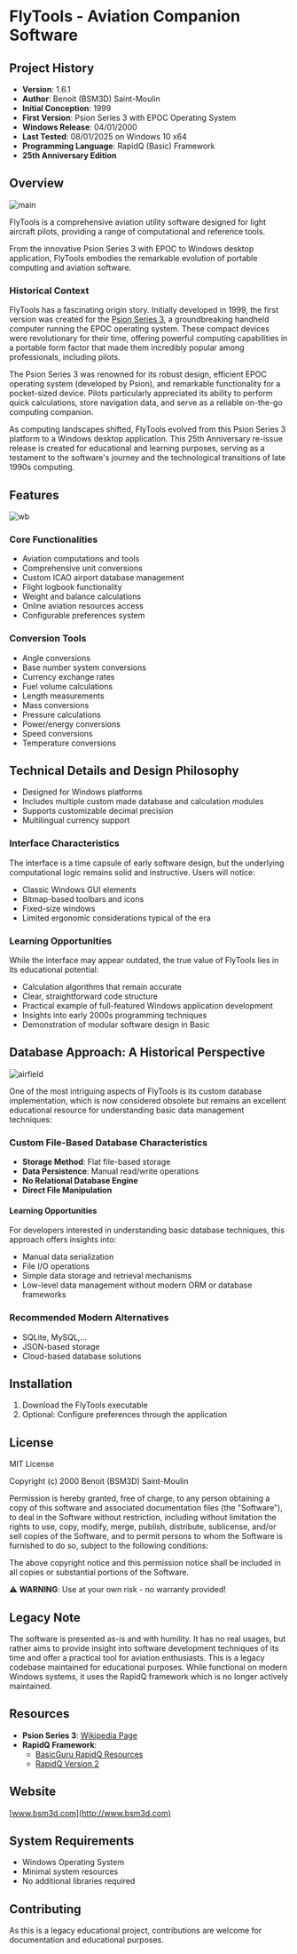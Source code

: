 # FlyTools - Aviation Companion Software

## Project History
- **Version**: 1.6.1
- **Author**: Benoit (BSM3D) Saint-Moulin
- **Initial Conception**: 1999
- **First Version**: Psion Series 3 with EPOC Operating System
- **Windows Release**: 04/01/2000
- **Last Tested**: 08/01/2025 on Windows 10 x64
- **Programming Language**: RapidQ (Basic) Framework
- **25th Anniversary Edition**

## Overview
![main](https://github.com/user-attachments/assets/f958ac5f-caf0-4a6c-8d11-63d8c8f2c386)

FlyTools is a comprehensive aviation utility software designed for light aircraft pilots, providing a range of computational and reference tools.

From the innovative Psion Series 3 with EPOC to Windows desktop application, FlyTools embodies the remarkable evolution of portable computing and aviation software.

### Historical Context
FlyTools has a fascinating origin story. Initially developed in 1999, the first version was created for the [Psion Series 3](https://en.wikipedia.org/wiki/Psion_Series_3), a groundbreaking handheld computer running the EPOC operating system. These compact devices were revolutionary for their time, offering powerful computing capabilities in a portable form factor that made them incredibly popular among professionals, including pilots.

The Psion Series 3 was renowned for its robust design, efficient EPOC operating system (developed by Psion), and remarkable functionality for a pocket-sized device. Pilots particularly appreciated its ability to perform quick calculations, store navigation data, and serve as a reliable on-the-go computing companion.

As computing landscapes shifted, FlyTools evolved from this Psion Series 3 platform to a Windows desktop application. This 25th Anniversary re-issue release is created for educational and learning purposes, serving as a testament to the software's journey and the technological transitions of late 1990s computing.

## Features
![wb](https://github.com/user-attachments/assets/ca67768e-d2af-44c0-9791-db2fb829b363)

### Core Functionalities
- Aviation computations and tools
- Comprehensive unit conversions
- Custom ICAO airport database management
- Flight logbook functionality
- Weight and balance calculations
- Online aviation resources access
- Configurable preferences system

### Conversion Tools
- Angle conversions
- Base number system conversions
- Currency exchange rates
- Fuel volume calculations
- Length measurements
- Mass conversions
- Pressure calculations
- Power/energy conversions
- Speed conversions
- Temperature conversions

## Technical Details and Design Philosophy
- Designed for Windows platforms
- Includes multiple custom made database and calculation modules
- Supports customizable decimal precision
- Multilingual currency support

### Interface Characteristics
The interface is a time capsule of early software design, but the underlying computational logic remains solid and instructive.
Users will notice:
- Classic Windows GUI elements
- Bitmap-based toolbars and icons
- Fixed-size windows
- Limited ergonomic considerations typical of the era

### Learning Opportunities
While the interface may appear outdated, the true value of FlyTools lies in its educational potential:
- Calculation algorithms that remain accurate
- Clear, straightforward code structure
- Practical example of full-featured Windows application development
- Insights into early 2000s programming techniques
- Demonstration of modular software design in Basic

## Database Approach: A Historical Perspective
![airfield](https://github.com/user-attachments/assets/fa1d8879-6f7a-4238-be51-8e1c189816ac)

One of the most intriguing aspects of FlyTools is its custom database implementation, which is now considered obsolete but remains an excellent educational resource for understanding basic data management techniques:

### Custom File-Based Database Characteristics
- **Storage Method**: Flat file-based storage
- **Data Persistence**: Manual read/write operations
- **No Relational Database Engine**
- **Direct File Manipulation**

#### Learning Opportunities
For developers interested in understanding basic database techniques, this approach offers insights into:
- Manual data serialization
- File I/O operations
- Simple data storage and retrieval mechanisms
- Low-level data management without modern ORM or database frameworks

### Recommended Modern Alternatives
- SQLite, MySQL,...
- JSON-based storage
- Cloud-based database solutions

## Installation
1. Download the FlyTools executable
2. Optional: Configure preferences through the application

## License
MIT License

Copyright (c) 2000 Benoit (BSM3D) Saint-Moulin

Permission is hereby granted, free of charge, to any person obtaining a copy
of this software and associated documentation files (the "Software"), to deal
in the Software without restriction, including without limitation the rights
to use, copy, modify, merge, publish, distribute, sublicense, and/or sell
copies of the Software, and to permit persons to whom the Software is
furnished to do so, subject to the following conditions:

The above copyright notice and this permission notice shall be included in all
copies or substantial portions of the Software.

⚠️ **WARNING**: Use at your own risk - no warranty provided!

## Legacy Note
The software is presented as-is and with humility. It has no real usages, but rather aims to provide insight into software development techniques of its time and offer a practical tool for aviation enthusiasts. This is a legacy codebase maintained for educational purposes. While functional on modern Windows systems, it uses the RapidQ framework which is no longer actively maintained. 

## Resources
- **Psion Series 3**: [Wikipedia Page](https://en.wikipedia.org/wiki/Psion_Series_3)
- **RapidQ Framework**:
  * [BasicGuru RapidQ Resources](https://basicguru.com/rapidq/)
  * [RapidQ Version 2](https://rapidq.phatcode.net/)

## Website
[www.bsm3d.com](http://www.bsm3d.com)

## System Requirements
- Windows Operating System
- Minimal system resources
- No additional libraries required

## Contributing
As this is a legacy educational project, contributions are welcome for documentation and educational purposes.
